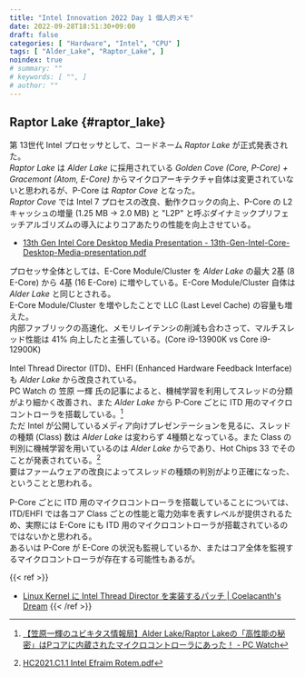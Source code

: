 ```yaml
---
title: "Intel Innovation 2022 Day 1 個人的メモ"
date: 2022-09-28T18:51:30+09:00
draft: false
categories: [ "Hardware", "Intel", "CPU" ]
tags: [ "Alder_Lake", "Raptor_Lake", ]
noindex: true
# summary: ""
# keywords: [ "", ]
# author: ""
---
```


## Raptor Lake {#raptor_lake}
第 13世代 Intel プロセッサとして、コードネーム *Raptor Lake* が正式発表された。  
*Raptor Lake* は *Alder Lake* に採用されている *Golden Cove (Core, P-Core) + Gracemont (Atom, E-Core)* からマイクロアーキテクチャ自体は変更されていないと思われるが、P-Core は *Raptor Cove* となった。  
*Raptor Cove* では Intel 7 プロセスの改良、動作クロックの向上、P-Core の L2キャッシュの増量 (1.25 MB -\> 2.0 MB) と "L2P" と呼ぶダイナミックプリフェッチアルゴリズムの導入によりコアあたりの性能を向上させている。  

 * [13th Gen Intel Core Desktop Media Presentation - 13th-Gen-Intel-Core-Desktop-Media-presentation.pdf](https://download.intel.com/newsroom/2022/2022innovation/13th-Gen-Intel-Core-Desktop-Media-presentation.pdf)

プロセッサ全体としては、E-Core Module/Cluster を *Alder Lake* の最大 2基 (8 E-Core) から 4基 (16 E-Core) に増やしている。E-Core Module/Cluster 自体は *Alder Lake* と同じとされる。  
E-Core Module/Cluster を増やしたことで LLC (Last Level Cache) の容量も増えた。  
内部ファブリックの高速化、メモリレイテンシの削減も合わさって、マルチスレッド性能は 41% 向上したと主張している。(Core i9-13900K vs Core i9-12900K)

Intel Thread Director (ITD)、EHFI (Enhanced Hardware Feedback Interface) も *Alder Lake* から改良されている。  
PC Watch の 笠原 一輝 氏の記事によると、機械学習を利用してスレッドの分類がより細かく改善され、また *Alder Lake* から P-Core ごとに ITD 用のマイクロコントローラを搭載している。[^pc-watch]  
ただ Intel が公開しているメディア向けプレゼンテーションを見るに、スレッドの種類 (Class) 数は *Alder Lake* は変わらず 4種類となっている。また Class の判別に機械学習を用いているのは *Alder Lake* からであり、Hot Chips 33 でそのことが発表されている。[^hc33]  
要はファームウェアの改良によってスレッドの種類の判別がより正確になった、ということと思われる。  

[^hc33]: [HC2021.C1.1 Intel Efraim Rotem.pdf](https://hc33.hotchips.org/assets/program/conference/day1/HC2021.C1.1%20Intel%20Efraim%20Rotem.pdf)
[^pc-watch]: [【笠原一輝のユビキタス情報局】Alder Lake/Raptor Lakeの「高性能の秘密」はPコアに内蔵されたマイクロコントローラにあった！ - PC Watch](https://pc.watch.impress.co.jp/docs/column/ubiq/1442699.html)

P-Core ごとに ITD 用のマイクロコントローラを搭載していることについては、ITD/EHFI では各コア Class ごとの性能と電力効率を表すレベルが提供されるため、実際には E-Core にも ITD 用のマイクロコントローラが搭載されているのではないかと思われる。  
あるいは P-Core が E-Core の状況も監視しているか、またはコア全体を監視するマイクロコントローラが存在する可能性もあるが。  

{{< ref >}}
 * [Linux Kernel に Intel Thread Director を実装するパッチ | Coelacanth's Dream](/posts/2022/09/10/linux-kernel-intel-itd/)
{{< /ref >}}
